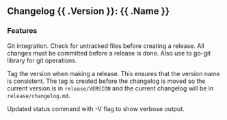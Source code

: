 
## Changelog {{ .Version }}: {{ .Name }}

### Features

Git integration. Check for untracked files before creating a release. All changes
must be committed before a release is done. Also use to go-git library for git
operations.

Tag the version when making a release. This ensures that the version name is
consistent. The tag is created before the changelog is moved so the current
version is in `release/VERSION` and the current changelog will be in
`release/changelog.md`.

Updated status command with -V flag to show verbose output.

